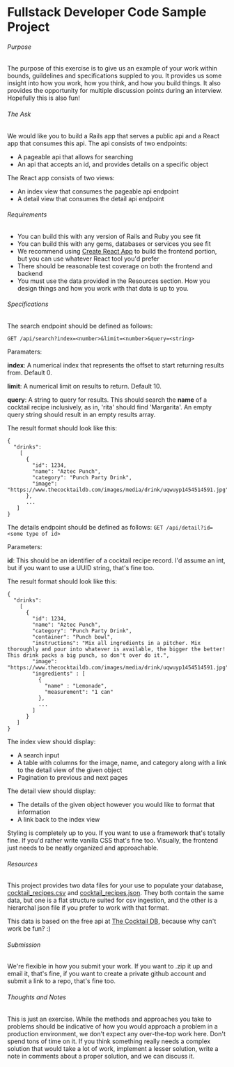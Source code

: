 # Fullstack Developer Code Sample Project

###### Purpose

The purpose of this exercise is to give us an example of your work within bounds, guildelines and specifications suppled to you. It provides us some insight into how you work, how you think, and how you build things. It also provides the opportunity for multiple discussion points during an interview. Hopefully this is also fun!

###### The Ask

We would like you to build a Rails app that serves a public api and a React app that consumes this api. The api consists of two endpoints:

* A pageable api that allows for searching
* An api that accepts an id, and provides details on a specific object

The React app consists of two views:

* An index view that consumes the pageable api endpoint
* A detail view that consumes the detail api endpoint

###### Requirements

* You can build this with any version of Rails and Ruby you see fit
* You can build this with any gems, databases or services you see fit
* We recommend using [Create React App](https://create-react-app.dev/) to build the frontend portion, but you can use whatever React tool you'd prefer
* There should be reasonable test coverage on both the frontend and backend
* You must use the data provided in the Resources section. How you design things and how you work with that data is up to you.

###### Specifications

The search endpoint should be defined as follows:

`GET /api/search?index=<number>&limit=<number>&query=<string>`

Paramaters:

**index**: A numerical index that represents the offset to start returning results from. Default 0.

**limit**: A numerical limit on results to return. Default 10.

**query**: A string to query for results. This should search the **name** of a cocktail recipe inclusively, as in, 'rita' should find 'Margarita'. An empty query string should result in an empty results array.

The result format should look like this:

```
{
  "drinks":
    [
      {
        "id": 1234,
        "name": "Aztec Punch",
        "category": "Punch Party Drink",
        "image": "https://www.thecocktaildb.com/images/media/drink/uqwuyp1454514591.jpg"
      },
      ...
   ]
}
```

The details endpoint should be defined as follows:
`GET /api/detail?id=<some type of id>`

Parameters:

**id**: This should be an identifier of a cocktail recipe record. I'd assume an int, but if you want to use a UUID string, that's fine too.

The result format should look like this:

```
{
  "drinks":
    [
      {
        "id": 1234,
        "name": "Aztec Punch",
        "category": "Punch Party Drink",
        "container": "Punch bowl",
        "instructions": "Mix all ingredients in a pitcher. Mix thoroughly and pour into whatever is available, the bigger the better! This drink packs a big punch, so don't over do it.",
        "image": "https://www.thecocktaildb.com/images/media/drink/uqwuyp1454514591.jpg",
        "ingredients" : [
          {
            "name" : "Lemonade",
            "measurement": "1 can"
          },
          ...
        ]
      }
   ]
}
```

The index view should display:

* A search input
* A table with columns for the image, name, and category along with a link to the detail view of the given object
* Pagination to previous and next pages

The detail view should display:

* The details of the given object however you would like to format that information
* A link back to the index view

Styling is completely up to you. If you want to use a framework that's totally fine. If you'd rather write vanilla CSS that's fine too. Visually, the frontend just needs to be neatly organized and approachable.

###### Resources

This project provides two data files for your use to populate your database, [cocktail_recipes.csv](cocktail_recipes.csv) and [cocktail_recipes.json](cocktail_recipes.json). They both contain the same data, but one is a flat structure suited for csv ingestion, and the other is a hierarchal json file if you prefer to work with that format.

This data is based on the free api at [The Cocktail DB](https://www.thecocktaildb.com), because why can't work be fun? :)

###### Submission

We're flexible in how you submit your work. If you want to .zip it up and email it, that's fine, if you want to create a private github account and submit a link to a repo, that's fine too.

###### Thoughts and Notes

This is just an exercise. While the methods and approaches you take to problems should be indicative of how you would approach a problem in a production environment, we don't expect any over-the-top work here. Don't spend tons of time on it. If you think something really needs a complex solution that would take a lot of work, implement a lesser solution, write a note in comments about a proper solution, and we can discuss it.


